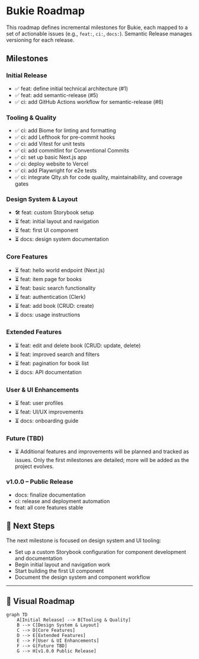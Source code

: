 # Bukie Roadmap

This roadmap defines incremental milestones for Bukie, each mapped to a set of actionable issues (e.g., `feat:`, `ci:`, `docs:`). Semantic Release manages versioning for each release.

## Milestones

### Initial Release
* ✅ feat: define initial technical architecture (#1)
* ✅ feat: add semantic-release (#5)
* ✅ ci: add GitHub Actions workflow for semantic-release (#6)

### Tooling & Quality
* ✅ ci: add Biome for linting and formatting
* ✅ ci: add Lefthook for pre-commit hooks
* ✅ ci: add Vitest for unit tests
* ✅ ci: add commitlint for Conventional Commits
* ✅ ci: set up basic Next.js app
* ✅ ci: deploy website to Vercel
* ✅ ci: add Playwright for e2e tests
* ✅ ci: integrate Qlty.sh for code quality, maintainability, and coverage gates

### Design System & Layout
* 🛠️ feat: custom Storybook setup
* ⏳ feat: initial layout and navigation
* ⏳ feat: first UI component
* ⏳ docs: design system documentation

### Core Features
* ⏳ feat: hello world endpoint (Next.js)
* ⏳ feat: item page for books
* ⏳ feat: basic search functionality
* ⏳ feat: authentication (Clerk)
* ⏳ feat: add book (CRUD: create)
* ⏳ docs: usage instructions

### Extended Features
* ⏳ feat: edit and delete book (CRUD: update, delete)
* ⏳ feat: improved search and filters
* ⏳ feat: pagination for book list
* ⏳ docs: API documentation

### User & UI Enhancements
* ⏳ feat: user profiles
* ⏳ feat: UI/UX improvements
* ⏳ docs: onboarding guide

### Future (TBD)
* ⏳ Additional features and improvements will be planned and tracked as issues. Only the first milestones are detailed; more will be added as the project evolves.

### v1.0.0 – Public Release
* docs: finalize documentation
* ci: release and deployment automation
* feat: all core features stable

## 📅 Next Steps

The next milestone is focused on design system and UI tooling:
* Set up a custom Storybook configuration for component development and documentation
* Begin initial layout and navigation work
* Start building the first UI component
* Document the design system and component workflow

---

## 🧭 Visual Roadmap

```mermaid
graph TD
    A[Initial Release] --> B[Tooling & Quality]
    B --> C[Design System & Layout]
    C --> D[Core Features]
    D --> E[Extended Features]
    E --> F[User & UI Enhancements]
    F --> G[Future TBD]
    G --> H[v1.0.0 Public Release]
```